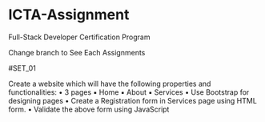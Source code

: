 # ICTA-Assignment

Full-Stack Developer Certification Program

Change branch to See Each Assignments

#SET_01

Create a website which will have the following properties and functionalities:
• 3 pages
▪ Home
▪ About
▪ Services
• Use Bootstrap for designing pages
• Create a Registration form in Services page using HTML form.
• Validate the above form using JavaScript
